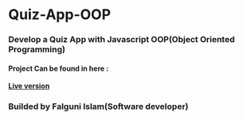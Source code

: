 # Quiz-App-OOP
### Develop a Quiz App with Javascript OOP(Object Oriented Programming)

#### Project Can be found in here :
 **[Live version](https://rawcdn.githack.com/codershona/Music-App/38a400e65cd6d841daa8cce38a0ce8fbd7f3c42d/index.html)**

### Builded by Falguni Islam(Software developer)
